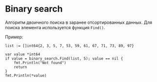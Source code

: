 # Binary search

Алгоритм двоичного поиска в заранее отсортированных данных. Для поиска элемента используется функция `Find()`.

Пример:

	list := []int64{2, 3, 5, 7, 53, 59, 61, 67, 71, 73, 89, 97}

	var value *int64
	if value = binary_search.Find(list, 5); value == nil {
		fmt.Println("Not found")
		return
	}
	fmt.Println(*value)

